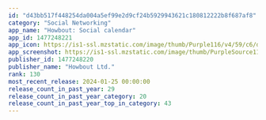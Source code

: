 ```yaml
---
id: "d43bb517f448254da004a5ef99e2d9cf24b5929943621c180812222b8f687af8"
category: "Social Networking"
app_name: "Howbout: Social calendar"
app_id: 1477248221
app_icon: https://is1-ssl.mzstatic.com/image/thumb/Purple116/v4/59/c6/d9/59c6d9f7-75a5-f101-998d-d71918f43ea4/AppIcon-1x_U007emarketing-0-7-0-85-220.png/1024x1024bb.png
app_screenshot: https://is1-ssl.mzstatic.com/image/thumb/PurpleSource116/v4/9a/33/a3/9a33a37c-8256-bba7-930c-71ca4e6bdbb4/2bf44365-7718-4890-8935-ba1422323b2f_iPhone_5.5_1.png/1242x2208bb.png
publisher_id: 1477248220
publisher_name: "Howbout Ltd."
rank: 130
most_recent_release: 2024-01-25 00:00:00
release_count_in_past_year: 29
release_count_in_past_year_category: 20
release_count_in_past_year_top_in_category: 43
---
```


